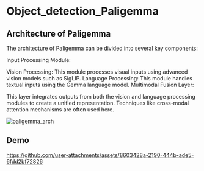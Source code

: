 # Object_detection_Paligemma


## Architecture of Paligemma
The architecture of Paligemma can be divided into several key components:

Input Processing Module:

Vision Processing: This module processes visual inputs using advanced vision models such as SigLIP.
Language Processing: This module handles textual inputs using the Gemma language model.
Multimodal Fusion Layer:

This layer integrates outputs from both the vision and language processing modules to create a unified representation. Techniques like cross-modal attention mechanisms are often used here.

![paligemma_arch](https://github.com/user-attachments/assets/92aa079e-7f0b-4791-b195-065ac6e9e236)



## Demo

https://github.com/user-attachments/assets/8603428a-2190-444b-ade5-6fdd2bf72826


